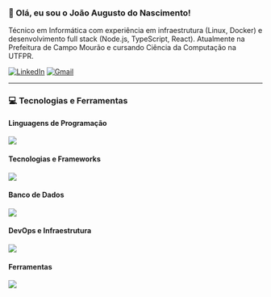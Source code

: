 ### 👋 Olá, eu sou o João Augusto do Nascimento!

Técnico em Informática com experiência em infraestrutura (Linux, Docker) e desenvolvimento full stack (Node.js, TypeScript, React). Atualmente na Prefeitura de Campo Mourão e cursando Ciência da Computação na UTFPR.

[![LinkedIn](https://img.shields.io/badge/LinkedIn-0077B5?style=for-the-badge&logo=linkedin&logoColor=white)](https://linkedin.com/in/joão-do-nascimento/)
[![Gmail](https://img.shields.io/badge/Gmail-D14836?style=for-the-badge&logo=gmail&logoColor=white)](mailto:joao.an.221203@gmail.com)

---

### 💻 Tecnologias e Ferramentas

#### Linguagens de Programação
<img src="https://skillicons.dev/icons?i=c,cpp,java,ts,js,php,python&theme=dark" />

#### Tecnologias e Frameworks
<img src="https://skillicons.dev/icons?i=nodejs,react,nextjs,express,prisma,jest,bootstrap,tailwind,html,css&theme=dark" />

#### Banco de Dados
<img src="https://skillicons.dev/icons?i=postgresql,mysql,mongodb&theme=dark" />

#### DevOps e Infraestrutura
<img src="https://skillicons.dev/icons?i=linux,bash,nginx,docker,ubuntu&theme=dark" />

#### Ferramentas
<img src="https://skillicons.dev/icons?i=vscode,git,pycharm,postman&theme=dark" />
